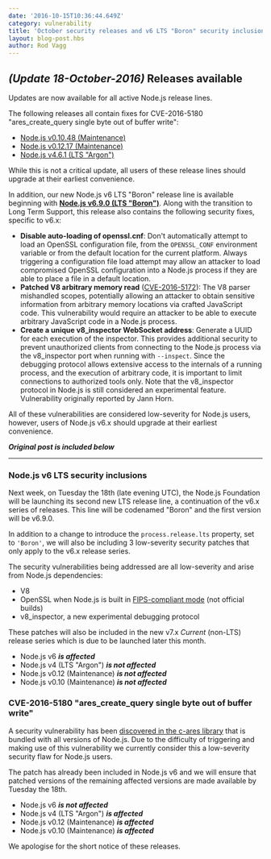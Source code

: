 ```yaml
---
date: '2016-10-15T10:36:44.649Z'
category: vulnerability
title: 'October security releases and v6 LTS "Boron" security inclusions'
layout: blog-post.hbs
author: Rod Vagg
---
```


## _(Update 18-October-2016)_ Releases available

Updates are now available for all active Node.js release lines.

The following releases all contain fixes for CVE-2016-5180 "ares_create_query single byte out of buffer write":

- [Node.js v0.10.48 (Maintenance)](/blog/release/v0.10.48/)
- [Node.js v0.12.17 (Maintenance)](/blog/release/v0.12.17/)
- [Node.js v4.6.1 (LTS "Argon")](/blog/release/v4.6.1/)

While this is not a critical update, all users of these release lines should upgrade at their earliest convenience.

In addition, our new Node.js v6 LTS "Boron" release line is available beginning with **[Node.js v6.9.0 (LTS "Boron")](/blog/release/v6.9.0/)**. Along with the transition to Long Term Support, this release also contains the following security fixes, specific to v6.x:

- **Disable auto-loading of openssl.cnf**: Don't automatically attempt to load an OpenSSL configuration file, from the `OPENSSL_CONF` environment variable or from the default location for the current platform. Always triggering a configuration file load attempt may allow an attacker to load compromised OpenSSL configuration into a Node.js process if they are able to place a file in a default location.
- **Patched V8 arbitrary memory read** ([CVE-2016-5172](https://cve.mitre.org/cgi-bin/cvename.cgi?name=CVE-2016-5172)): The V8 parser mishandled scopes, potentially allowing an attacker to obtain sensitive information from arbitrary memory locations via crafted JavaScript code. This vulnerability would require an attacker to be able to execute arbitrary JavaScript code in a Node.js process.
- **Create a unique v8_inspector WebSocket address**: Generate a UUID for each execution of the inspector. This provides additional security to prevent unauthorized clients from connecting to the Node.js process via the v8_inspector port when running with `--inspect`. Since the debugging protocol allows extensive access to the internals of a running process, and the execution of arbitrary code, it is important to limit connections to authorized tools only. Note that the v8_inspector protocol in Node.js is still considered an experimental feature. Vulnerability originally reported by Jann Horn.

All of these vulnerabilities are considered low-severity for Node.js users, however, users of Node.js v6.x should upgrade at their earliest convenience.

**_Original post is included below_**

---

### Node.js v6 LTS security inclusions

Next week, on Tuesday the 18th (late evening UTC), the Node.js Foundation will be launching its second new LTS release line, a continuation of the v6.x series of releases. This line will be codenamed "Boron" and the first version will be v6.9.0.

In addition to a change to introduce the `process.release.lts` property, set to `'Boron'`, we will also be including 3 low-severity security patches that only apply to the v6.x release series.

The security vulnerabilities being addressed are all low-severity and arise from Node.js dependencies:

- V8
- OpenSSL when Node.js is built in [FIPS-compliant mode](https://github.com/nodejs/node/blob/main/BUILDING.md#building-nodejs-with-fips-compliant-openssl) (not official builds)
- v8_inspector, a new experimental debugging protocol

These patches will also be included in the new v7.x _Current_ (non-LTS) release series which is due to be launched later this month.

- Node.js v6 **_is affected_**
- Node.js v4 (LTS "Argon") **_is not affected_**
- Node.js v0.12 (Maintenance) **_is not affected_**
- Node.js v0.10 (Maintenance) **_is not affected_**

### CVE-2016-5180 "ares_create_query single byte out of buffer write"

A security vulnerability has been [discovered in the c-ares library](https://c-ares.haxx.se/adv_20160929.html) that is bundled with all versions of Node.js. Due to the difficulty of triggering and making use of this vulnerability we currently consider this a low-severity security flaw for Node.js users.

The patch has already been included in Node.js v6 and we will ensure that patched versions of the remaining affected versions are made available by Tuesday the 18th.

- Node.js v6 **_is not affected_**
- Node.js v4 (LTS "Argon") **_is affected_**
- Node.js v0.12 (Maintenance) **_is affected_**
- Node.js v0.10 (Maintenance) **_is affected_**

We apologise for the short notice of these releases.
